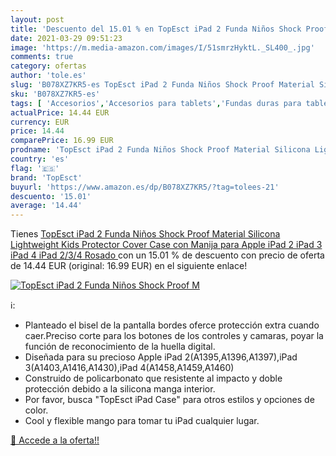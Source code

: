 ```yaml
---
layout: post
title: 'Descuento del 15.01 % en TopEsct iPad 2 Funda Niños Shock Proof M'
date: 2021-03-29 09:51:23
image: 'https://m.media-amazon.com/images/I/51smrzHyktL._SL400_.jpg'
comments: true
category: ofertas
author: 'tole.es'
slug: 'B078XZ7KR5-es TopEsct iPad 2 Funda Niños Shock Proof Material Silicona...'
sku: 'B078XZ7KR5-es'
tags: [ 'Accesorios','Accesorios para tablets','Fundas duras para tablets','Fundas para tablets','Informática','apple','ipad','topesct', ]
actualPrice: 14.44 EUR
currency: EUR
price: 14.44
comparePrice: 16.99 EUR
prodname: 'TopEsct iPad 2 Funda Niños Shock Proof Material Silicona Lightweight Kids Protector Cover Case con Manija para Apple iPad 2  iPad 3 iPad 4  iPad 2/3/4  Rosado '
country: 'es'
flag: '🇪🇸'
brand: 'TopEsct'
buyurl: 'https://www.amazon.es/dp/B078XZ7KR5/?tag=tolees-21'
descuento: '15.01'
average: '14.44'
---
```


Tienes [TopEsct iPad 2 Funda Niños Shock Proof Material Silicona Lightweight Kids Protector Cover Case con Manija para Apple iPad 2  iPad 3 iPad 4  iPad 2/3/4  Rosado ](https://www.amazon.es/dp/B078XZ7KR5/?tag=tolees-21) con un 15.01 % de descuento con precio de oferta de 14.44 EUR (original: 16.99 EUR) en el siguiente enlace!

[![TopEsct iPad 2 Funda Niños Shock Proof M](https://m.media-amazon.com/images/I/51smrzHyktL._SL400_.jpg)](https://www.amazon.es/dp/B078XZ7KR5/?tag=tolees-21)

ℹ️:

- Planteado el bisel de la pantalla bordes oferce protección extra cuando caer.Preciso corte para los botones de los controles y camaras, poyar la función de reconocimiento de la huella digital.
- Diseñada para su precioso Apple iPad 2(A1395,A1396,A1397),iPad 3(A1403,A1416,A1430),iPad 4(A1458,A1459,A1460)
- Construido de policarbonato que resistente al impacto y doble protección debido a la silicona manga interior.
- Por favor, busca "TopEsct iPad Case" para otros estilos y opciones de color.
- Cool y flexible mango para tomar tu iPad cualquier lugar.

[🛒 Accede a la oferta!!](https://www.amazon.es/dp/B078XZ7KR5/?tag=tolees-21)
